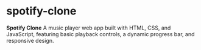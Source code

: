 # spotify-clone
**Spotify Clone**   A music player web app built with HTML, CSS, and JavaScript, featuring basic playback controls, a dynamic progress bar, and responsive design.
